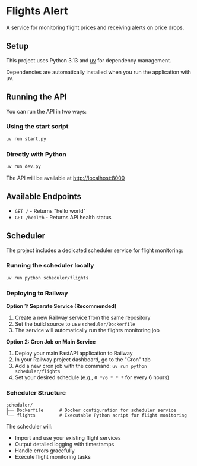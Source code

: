 # Flights Alert

A service for monitoring flight prices and receiving alerts on price drops.

## Setup

This project uses Python 3.13 and [uv](https://github.com/astral-sh/uv) for dependency management.

Dependencies are automatically installed when you run the application with uv.

## Running the API

You can run the API in two ways:

### Using the start script

```bash
uv run start.py
```

### Directly with Python

```bash
uv run dev.py
```

The API will be available at [http://localhost:8000](http://localhost:8000)

## Available Endpoints

- `GET /` - Returns "hello world"
- `GET /health` - Returns API health status

## Scheduler

The project includes a dedicated scheduler service for flight monitoring:

### Running the scheduler locally

```bash
uv run python scheduler/flights
```

### Deploying to Railway

**Option 1: Separate Service (Recommended)**

1. Create a new Railway service from the same repository
2. Set the build source to use `scheduler/Dockerfile`
3. The service will automatically run the flights monitoring job

**Option 2: Cron Job on Main Service**

1. Deploy your main FastAPI application to Railway
2. In your Railway project dashboard, go to the "Cron" tab
3. Add a new cron job with the command: `uv run python scheduler/flights`
4. Set your desired schedule (e.g., `0 */6 * * *` for every 6 hours)

### Scheduler Structure

```
scheduler/
├── Dockerfile      # Docker configuration for scheduler service
└── flights         # Executable Python script for flight monitoring
```

The scheduler will:

- Import and use your existing flight services
- Output detailed logging with timestamps
- Handle errors gracefully
- Execute flight monitoring tasks
